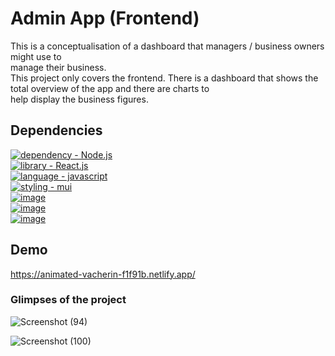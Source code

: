 # Admin App (Frontend)
This is a conceptualisation of a dashboard that managers / business owners might use to<br>
manage their business.<br>
This project only covers the frontend.
There is a dashboard that shows the total overview of the app and there are charts to <br>
help display the business figures.

## Dependencies
[![dependency - Node.js](https://img.shields.io/badge/Node.js-339933?style=for-the-badge&logo=nodedotjs&logoColor=white)](https://nodejs.org/en/) <br>[![library - React.js](https://img.shields.io/badge/React-20232A?style=for-the-badge&logo=react&logoColor=61DAFB)](https://reactjs.org/)<br>[![language - javascript](https://img.shields.io/badge/JavaScript-323330?style=for-the-badge&logo=javascript&logoColor=F7DF1E)](https://www.javascript.com/)<br>[![styling - mui](https://img.shields.io/badge/Material%20UI-007FFF?style=for-the-badge&logo=mui&logoColor=white)](https://www.mui.com)<br>[![image](https://img.shields.io/badge/Nivo%20Charts-FF0000?style=for-the-badge&logo=charts%20ide&logoColor=white)](https://www.nivo-charts.com)<br>[![image](https://img.shields.io/badge/CSS3-1572B6?style=for-the-badge&logo=css3&logoColor=white)](https://www.css3.com)<br>[![image](https://img.shields.io/badge/Formik-FF6F00?style=for-the-badge&logo=formik&logoColor=white)](https://www.formik.com)

## Demo
https://animated-vacherin-f1f91b.netlify.app/

### Glimpses of the project
![Screenshot (94)](https://user-images.githubusercontent.com/64829176/229115379-9c325b03-4d8f-4880-91dd-df9badf004ff.png)

![Screenshot (100)](https://user-images.githubusercontent.com/64829176/229115547-c9eb6878-9bcf-4fd4-a3ee-5d4e6061d2cd.png)

